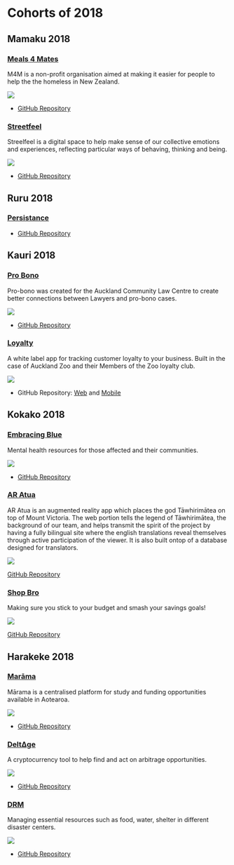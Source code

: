 # Cohorts of 2018

Mamaku 2018
-----------

### [Meals 4 Mates](http://meals4mates.herokuapp.com/#/)

M4M is a non-profit organisation aimed at making it easier for people to help the the homeless in New Zealand.

![](images/2018/meals-4-mates.png)

* [GitHub Repository](https://github.com/mamaku-2018/Meals4Mates)

### [Streetfeel](http://streetfeel.herokuapp.com/#/)

Streelfeel is a digital space to help make sense of our collective emotions and experiences, reflecting particular ways of behaving, thinking and being.

![](images/2018/streetfeel.png)

* [GitHub Repository](https://github.com/mamaku-2018/Emotional_Map)


Ruru 2018
---------

### [Persistance]()

<!-- description -->

<!-- ![](images/2018/) -->

* [GitHub Repository](https://github.com/ruru-bootcamp-2018/Persistance)


Kauri 2018
----------

### [Pro Bono](http://pro-bono-test.herokuapp.com)

Pro-bono was created for the Auckland Community Law Centre to create better connections between Lawyers and pro-bono cases.

![](images/2018/pro-bono.png)

* [GitHub Repository](https://github.com/Kauri-2018/pro-bono)

### [Loyalty]()

A white label app for tracking customer loyalty to your business. Built in the case of Auckland Zoo and their Members of the Zoo loyalty club.

![](images/2018/loyalty-web.png)

* GitHub Repository: [Web](https://github.com/Kauri-2018/loyalty-web) and [Mobile](https://github.com/Kauri-2018/loyalty-app)


Kokako 2018
-----------

### [Embracing Blue](http://embracing-blue.herokuapp.com/)

Mental health resources for those affected and their communities.

![](images/2018/embracing-blue.png)

* [GitHub Repository](https://github.com/Kokako-2018/Embracing-Blue)

### [AR Atua](http://atua-web.herokuapp.com/)

AR Atua is an augmented reality app which places the god Tāwhirimātea on top of Mount Victoria. The web portion tells the legend of Tāwhirimātea, the background of our team, and helps transmit the spirit of the project by having a fully bilingual site where the english translations reveal themselves through active participation of the viewer. It is also built ontop of a database designed for translators.

![](images/2018/ar-atua.png)

[GitHub Repository](https://github.com/l-suzuki/atua-web)

### [Shop Bro](http://shopbro.herokuapp.com/#/)

Making sure you stick to your budget and smash your savings goals!

![](images/2018/shop-bro.png)

[GitHub Repository](https://github.com/Kokako-2018/ShopBro-2.0-mobile) 


Harakeke 2018
-------------

### [Marāma](http://http://www.marama.org.nz/)

Mārama is a centralised platform for study and funding opportunities available in Aotearoa.

![](images/2018/marama.png)

* [GitHub Repository](https://github.com/Marama-App/marama.png)

### [DeltΔge](http://http://deltage.herokuapp.com/LiveApp)

A cryptocurrency tool to help find and act on arbitrage opportunities.

![](images/2018/deltage.png)

* [GitHub Repository](https://github.com/TylerGriffin99/Deltage/tree/deployment)

### [DRM](https://github.com/harakeke-2018/drm)

Managing essential resources such as food, water, shelter in different disaster centers.

![](images/2018/drm.png)

* [GitHub Repository](https://github.com/harakeke-2018/drm)

<!-- Kahu 2018
---------

### []()

description

![](images/2018)

* [GitHub Repository](https://github.com/kahu-2018/) -->
